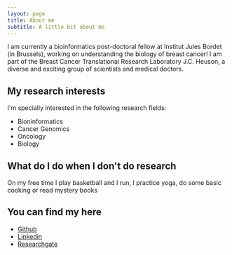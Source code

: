 ```yaml
---
layout: page
title: About me
subtitle: A little bit about me
---
```


I am currently a bioinformatics post-doctoral fellow at Institut Jules Bordet (in Brussels), working on understanding the biology of breast cancer! I am part of the Breast Cancer Translational Research Laboratory J.C. Heuson, a diverse and exciting group of scientists and medical doctors.


## My research interests

I'm specially interested in the following research fields:

* Bioninformatics
* Cancer Genomics
* Oncology
* Biology


## What do I do when I don't do research

On my free time I play basketball and I run, I practice yoga, do some basic cooking or read mystery books 


## You can find my here 
* [Github](https://github.com/dfimerel)
* [Linkedin ](https://www.linkedin.com/in/danai-fimereli-bbb44a19)
* [Researchgate](https://www.researchgate.net/profile/Danai_Fimereli)
